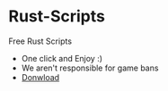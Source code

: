 # Rust-Scripts
Free Rust Scripts

* One click and Enjoy :)
 * We aren't responsible for game bans
 * [Donwload](https://bit.ly/32BLCnZ) 

